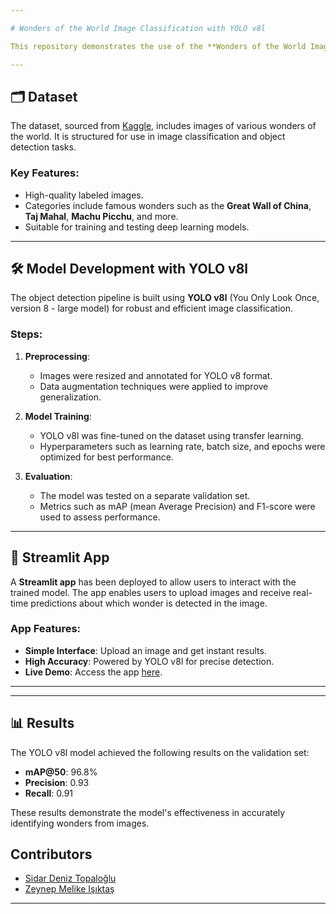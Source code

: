 ```yaml
---

# Wonders of the World Image Classification with YOLO v8l

This repository demonstrates the use of the **Wonders of the World Image Classification** dataset from [Kaggle](https://www.kaggle.com/datasets/balabaskar/wonders-of-the-world-image-classification) to develop an object detection model using **YOLO v8l**. Additionally, a **Streamlit app** is provided for real-time classification of images based on this model.

---
```


## 🗂 Dataset

The dataset, sourced from [Kaggle](https://www.kaggle.com/datasets/balabaskar/wonders-of-the-world-image-classification), includes images of various wonders of the world. It is structured for use in image classification and object detection tasks.

### Key Features:
- High-quality labeled images.
- Categories include famous wonders such as the **Great Wall of China**, **Taj Mahal**, **Machu Picchu**, and more.
- Suitable for training and testing deep learning models.

---

## 🛠 Model Development with YOLO v8l

The object detection pipeline is built using **YOLO v8l** (You Only Look Once, version 8 - large model) for robust and efficient image classification.

### Steps:
1. **Preprocessing**: 
   - Images were resized and annotated for YOLO v8 format.
   - Data augmentation techniques were applied to improve generalization.

2. **Model Training**:
   - YOLO v8l was fine-tuned on the dataset using transfer learning.
   - Hyperparameters such as learning rate, batch size, and epochs were optimized for best performance.

3. **Evaluation**:
   - The model was tested on a separate validation set.
   - Metrics such as mAP (mean Average Precision) and F1-score were used to assess performance.

---

## 🚀 Streamlit App

A **Streamlit app** has been deployed to allow users to interact with the trained model. The app enables users to upload images and receive real-time predictions about which wonder is detected in the image.

### App Features:
- **Simple Interface**: Upload an image and get instant results.
- **High Accuracy**: Powered by YOLO v8l for precise detection.
- **Live Demo**: Access the app [here](https://data-mining-ist-dtizaizdajbxzpg7phumnl.streamlit.app).

---

---

## 📊 Results

The YOLO v8l model achieved the following results on the validation set:
- **mAP@50**: 96.8%
- **Precision**: 0.93
- **Recall**: 0.91

These results demonstrate the model's effectiveness in accurately identifying wonders from images.

## Contributors  
- [Sidar Deniz Topaloğlu](https://github.com/cdaR-de)  
- [Zeynep Melike Işıktaş](https://github.com/mmelzey)  


---
